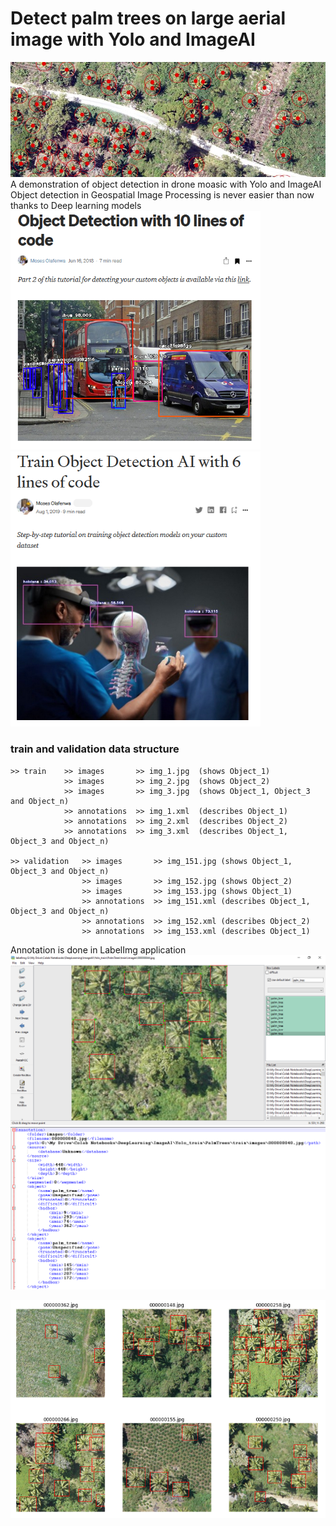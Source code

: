 # Detect palm trees on large aerial image with Yolo and ImageAI
![](https://github.com/knwin/Detect-palmtrees-with-Yolo-and-ImageAI/blob/main/images/palm_tree.JPG "Palm trees detected")
A demonstration of object detection in drone moasic with Yolo and ImageAI
Object detection in Geospatial Image Processing is never easier than now thanks to Deep learning models
![]()
<img src="https://github.com/knwin/Detect-palmtrees-with-Yolo-and-ImageAI/blob/main/images/imageai_10lines.PNG" width="400"/>
<img src="https://github.com/knwin/Detect-palmtrees-with-Yolo-and-ImageAI/blob/main/images/imageai_6lines.PNG" width ="400"/>

### train and validation data structure
```
>> train    >> images       >> img_1.jpg  (shows Object_1)
            >> images       >> img_2.jpg  (shows Object_2)
            >> images       >> img_3.jpg  (shows Object_1, Object_3 and Object_n)
            >> annotations  >> img_1.xml  (describes Object_1)
            >> annotations  >> img_2.xml  (describes Object_2)
            >> annotations  >> img_3.xml  (describes Object_1, Object_3 and Object_n)
 
>> validation   >> images       >> img_151.jpg (shows Object_1, Object_3 and Object_n)
                >> images       >> img_152.jpg (shows Object_2)
                >> images       >> img_153.jpg (shows Object_1)
                >> annotations  >> img_151.xml (describes Object_1, Object_3 and Object_n)
                >> annotations  >> img_152.xml (describes Object_2)
                >> annotations  >> img_153.xml (describes Object_1)
```
Annotation is done in LabelImg application
![](https://github.com/knwin/Detect-palmtrees-with-Yolo-and-ImageAI/blob/main/images/labelImg.png)
![](https://github.com/knwin/Detect-palmtrees-with-Yolo-and-ImageAI/blob/main/images/xml.PNG)

![](https://github.com/knwin/Detect-palmtrees-with-Yolo-and-ImageAI/blob/main/images/view_images.PNG)
